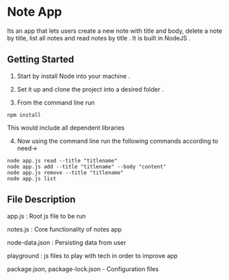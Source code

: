 # Note App

Its an app that lets users create a new note with title and body, delete a note by title, list all notes and read notes by title . It is built in NodeJS .

## Getting Started

1. Start by install Node into your machine .

2. Set it up and clone the project into a desired folder .

3. From the command line run 
  
  ```
  npm install
  ```
  
  This would include all dependent libraries 
  
4. Now using the command line run the following commands according to need->
  
  ```
node app.js read --title "titlename"
node app.js add --title "titlename" --body "content" 
node app.js remove --title "titlename" 
node app.js list

```
## File Description

app.js : Root js file to be run

notes.js : Core functionality of notes app

node-data.json : Persisting data from user 

playground : js files to play with tech in order to improve app 

package.json, package-lock.json - Configuration files





